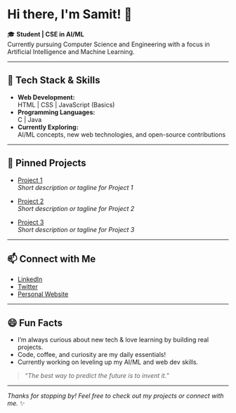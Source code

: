 # Hi there, I'm Samit! 👋

🎓 **Student | CSE in AI/ML**  
Currently pursuing Computer Science and Engineering with a focus in Artificial Intelligence and Machine Learning.

---

## 🚀 Tech Stack & Skills

- **Web Development:**  
  HTML | CSS | JavaScript (Basics)
- **Programming Languages:**  
  C | Java
- **Currently Exploring:**  
  AI/ML concepts, new web technologies, and open-source contributions

---

## 📌 Pinned Projects

- [Project 1](#)  
  *Short description or tagline for Project 1*

- [Project 2](#)  
  *Short description or tagline for Project 2*

- [Project 3](#)  
  *Short description or tagline for Project 3*


---

## 📫 Connect with Me

- [LinkedIn](#)
- [Twitter](#)
- [Personal Website](#)

---

## 😄 Fun Facts

- I’m always curious about new tech & love learning by building real projects.
- Code, coffee, and curiosity are my daily essentials!
- Currently working on leveling up my AI/ML and web dev skills.

> *“The best way to predict the future is to invent it.”*

---

_Thanks for stopping by! Feel free to check out my projects or connect with me._ ✨
